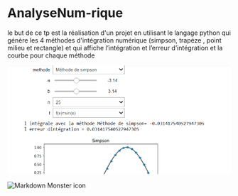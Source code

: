 # AnalyseNum-rique
<!-- START doctoc generated TOC please keep comment here to allow auto update -->
<!-- DON'T EDIT THIS SECTION, INSTEAD RE-RUN doctoc TO UPDATE -->

le but de ce tp est la réalisation d'un projet en utilisant le langage python qui génère les 4 méthodes d'intégration numérique (simpson, trapéze , point milieu et rectangle) et qui affiche l’intégration et l’erreur d’intégration et la courbe pour chaque méthode

![Alt Text](dm.gif)

<img src="https://www.google.com/search?q=courbe+integration+numerique&sxsrf=AOaemvJJGN_cQJCACqZ3EW1tTUSmvY5u6w:1639597028182&source=lnms&tbm=isch&sa=X&ved=2ahUKEwiHp8Hzxub0AhUF8hQKHZvsCEwQ_AUoAXoECAEQAw&biw=1474&bih=736&dpr=1.25#imgrc=9IEF02uWtRUu0M"
     alt="Markdown Monster icon"
     style="float: left; margin-right: 10px;" />
